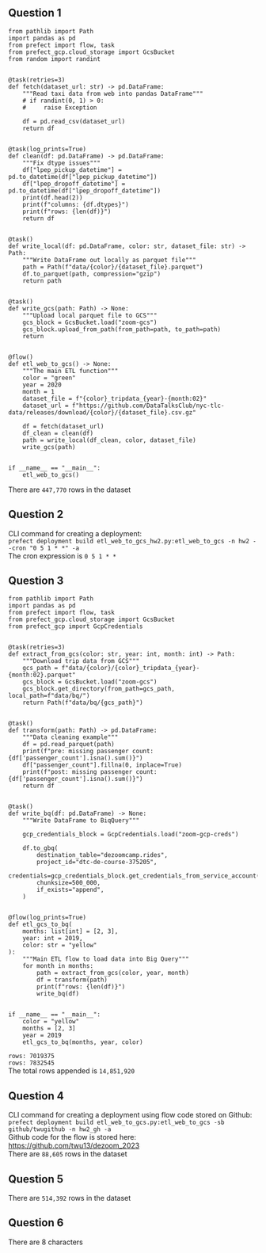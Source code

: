 ## Question 1
```
from pathlib import Path
import pandas as pd
from prefect import flow, task
from prefect_gcp.cloud_storage import GcsBucket
from random import randint


@task(retries=3)
def fetch(dataset_url: str) -> pd.DataFrame:
    """Read taxi data from web into pandas DataFrame"""
    # if randint(0, 1) > 0:
    #     raise Exception

    df = pd.read_csv(dataset_url)
    return df


@task(log_prints=True)
def clean(df: pd.DataFrame) -> pd.DataFrame:
    """Fix dtype issues"""
    df["lpep_pickup_datetime"] = pd.to_datetime(df["lpep_pickup_datetime"])
    df["lpep_dropoff_datetime"] = pd.to_datetime(df["lpep_dropoff_datetime"])
    print(df.head(2))
    print(f"columns: {df.dtypes}")
    print(f"rows: {len(df)}")
    return df


@task()
def write_local(df: pd.DataFrame, color: str, dataset_file: str) -> Path:
    """Write DataFrame out locally as parquet file"""
    path = Path(f"data/{color}/{dataset_file}.parquet")
    df.to_parquet(path, compression="gzip")
    return path


@task()
def write_gcs(path: Path) -> None:
    """Upload local parquet file to GCS"""
    gcs_block = GcsBucket.load("zoom-gcs")
    gcs_block.upload_from_path(from_path=path, to_path=path)
    return


@flow()
def etl_web_to_gcs() -> None:
    """The main ETL function"""
    color = "green"
    year = 2020
    month = 1
    dataset_file = f"{color}_tripdata_{year}-{month:02}"
    dataset_url = f"https://github.com/DataTalksClub/nyc-tlc-data/releases/download/{color}/{dataset_file}.csv.gz"

    df = fetch(dataset_url)
    df_clean = clean(df)
    path = write_local(df_clean, color, dataset_file)
    write_gcs(path)


if __name__ == "__main__":
    etl_web_to_gcs()
```
There are `447,770` rows in the dataset

## Question 2
CLI command for creating a deployment:  
`prefect deployment build etl_web_to_gcs_hw2.py:etl_web_to_gcs -n hw2 --cron "0 5 1 * *" -a`  
The cron expression is `0 5 1 * *`

## Question 3
```
from pathlib import Path
import pandas as pd
from prefect import flow, task
from prefect_gcp.cloud_storage import GcsBucket
from prefect_gcp import GcpCredentials


@task(retries=3)
def extract_from_gcs(color: str, year: int, month: int) -> Path:
    """Download trip data from GCS"""
    gcs_path = f"data/{color}/{color}_tripdata_{year}-{month:02}.parquet"
    gcs_block = GcsBucket.load("zoom-gcs")
    gcs_block.get_directory(from_path=gcs_path, local_path=f"data/bq/")
    return Path(f"data/bq/{gcs_path}")


@task()
def transform(path: Path) -> pd.DataFrame:
    """Data cleaning example"""
    df = pd.read_parquet(path)
    print(f"pre: missing passenger count: {df['passenger_count'].isna().sum()}")
    df["passenger_count"].fillna(0, inplace=True)
    print(f"post: missing passenger count: {df['passenger_count'].isna().sum()}")
    return df
    

@task()
def write_bq(df: pd.DataFrame) -> None:
    """Write DataFrame to BiqQuery"""

    gcp_credentials_block = GcpCredentials.load("zoom-gcp-creds")

    df.to_gbq(
        destination_table="dezoomcamp.rides",
        project_id="dtc-de-course-375205",
        credentials=gcp_credentials_block.get_credentials_from_service_account(),
        chunksize=500_000,
        if_exists="append",
    )


@flow(log_prints=True)
def etl_gcs_to_bq(
    months: list[int] = [2, 3],
    year: int = 2019,
    color: str = "yellow"
):
    """Main ETL flow to load data into Big Query"""
    for month in months:
        path = extract_from_gcs(color, year, month)
        df = transform(path)
        print(f"rows: {len(df)}")
        write_bq(df)


if __name__ == "__main__":
    color = "yellow"
    months = [2, 3]
    year = 2019
    etl_gcs_to_bq(months, year, color)
```
`rows: 7019375`  
`rows: 7832545`  
The total rows appended is `14,851,920`

## Question 4
CLI command for creating a deployment using flow code stored on Github:  
`prefect deployment build etl_web_to_gcs.py:etl_web_to_gcs -sb github/twugithub -n hw2_gh -a`  
Github code for the flow is stored here:  
https://github.com/twu13/dezoom_2023  
There are `88,605` rows in the dataset

## Question 5
There are `514,392` rows in the dataset

## Question 6
There are 8 characters
